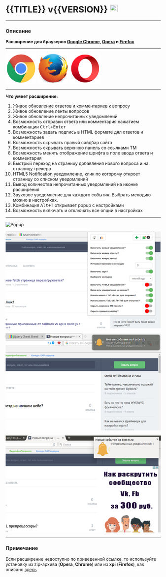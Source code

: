 # {{TITLE}} v{{VERSION}} <a href="https://github.com/yarkovaleksei/{{EXT_REPO}}"><img src="img/github.svg" width="25" height="25"></a>

- - -
### Описание

**Расширение для браузеров [Google Chrome](https://chrome.google.com/webstore/detail/{{EXT_REPO}}/kpfolongmglpleidinnhnlefeoljdecm), [Opera](https://addons.opera.com/ru/extensions/details/{{EXT_REPO}}/) и [Firefox](https://addons.mozilla.org/addon/{{EXT_REPO}}/)**

- - -
[![Chrome web store](img/chrome.png)](https://chrome.google.com/webstore/detail/{{EXT_REPO}}/kpfolongmglpleidinnhnlefeoljdecm)  [![Firefox Add-ons](img/ff.jpg)](https://addons.mozilla.org/addon/{{EXT_REPO}}/)  [![Opera addons](img/opera.png)](https://addons.opera.com/ru/extensions/details/toster-wysiwyg-panel/)

- - -
**Что умеет расширение:**

1. Живое обновление ответов и комментариев к вопросу
2. Живое обновление ленты вопросов
3. Живое обновление непрочитанных уведомлений
4. Возможность отправки ответа или комментария нажатием комбинации <kbd>Ctrl+Enter</kbd>
5. Возможность задать подпись в HTML формате дял ответов и комментариев
6. Возможность скрывать правый сайдбар сайта
7. Возможность скрывать верхнюю панель со ссылками ТМ
8. Возможность менять отображение шрифта в поле ввода ответа и комментария
9. Быстрый переход на страницу добавления нового вопроса и на страницу трекера
10. HTML5 Notification уведомление, клик по которому откроет страницу со списком уведомлений
11. Вывод количества непрочитанных уведомлений на иконке расширения
12. Звуковое уведомление для каждого события. Выбрать мелодию можно в настройках.
13. Комбинация <kbd>Alt+T</kbd> открывает popup с настройками
14. Возможность включать и отключать все опции в настройках

- - -
![Popup](img/screenshot/screen-popup.png)

![Окно настроек](img/screenshot/screen-settings.png)

![Внешний вид оповещения Opera](img/screenshot/opera-screen-notify.png)

![Внешний вид оповещения Firefox](img/screenshot/ff-screen-notify.png)

- - -
### Примечание

Если расширение недоступно по приведенной ссылке, то используйте установку из zip-архива (**Opera**, **Chrome**) или из **xpi** (**Firefox**), как описано [здесь](tutorial-Установка%20из%20репозитория.html)
